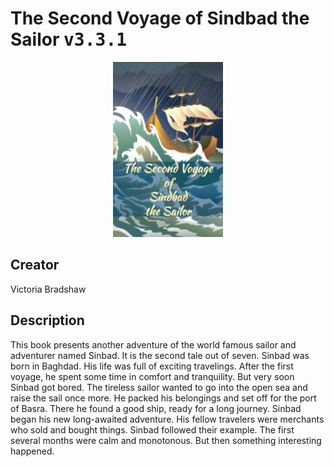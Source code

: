 
# The Second Voyage of Sindbad the Sailor <kbd>v3.3.1</kbd>

<center>
  <img src="./cover-1024.jpg"/>
</center>

## Creator
Victoria Bradshaw

## Description
This book presents another adventure of the world famous sailor and adventurer named Sinbad. It is the second tale out of seven. Sinbad was born in Baghdad. His life was full of exciting travelings. After the first voyage, he spent some time in comfort and tranquility. But very soon Sinbad got bored. The tireless sailor wanted to go into the open sea and raise the sail once more. He packed his belongings and set off for the port of Basra. There he found a good ship, ready for a long journey. Sinbad began his new long-awaited adventure. His fellow travelers were merchants who sold and bought things. Sinbad followed their example. The first several months were calm and monotonous. But then something interesting happened.
